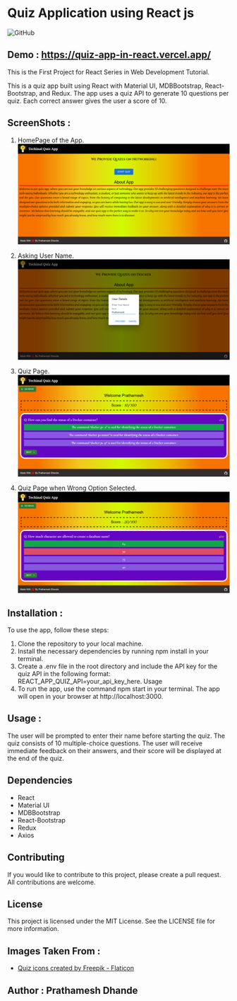 # Quiz Application using React js

![GitHub](https://img.shields.io/github/license/prathameshdhande22/Quiz-App-in-React?color=blue&style=for-the-badge)

## Demo : https://quiz-app-in-react.vercel.app/

This is the First Project for React Series in Web Development Tutorial.

This is a quiz app built using React with Material UI, MDBBootstrap, React-Bootstrap, and Redux. The app uses a quiz API to generate 10 questions per quiz. Each correct answer gives the user a score of 10.

## ScreenShots :
1. HomePage of the App.
![Home Page](./Screenshots/Img1.png)

2. Asking User Name.
![Name Dialog](./Screenshots/img2.png)

3. Quiz Page.
![Quiz Page](./Screenshots/Img3.png)

4. Quiz Page when Wrong Option Selected.
![Quiz Page wrong Selection](./Screenshots/Img4.png)

## Installation :

To use the app, follow these steps:

1. Clone the repository to your local machine.
2. Install the necessary dependencies by running npm install in your terminal.
3. Create a .env file in the root directory and include the API key for the quiz API in the following format: REACT_APP_QUIZ_API=your_api_key_here.
   Usage
4. To run the app, use the command npm start in your terminal. The app will open in your browser at http://localhost:3000.

## Usage :

The user will be prompted to enter their name before starting the quiz. The quiz consists of 10 multiple-choice questions. The user will receive immediate feedback on their answers, and their score will be displayed at the end of the quiz.

## Dependencies

- React
- Material UI
- MDBBootstrap
- React-Bootstrap
- Redux
- Axios

## Contributing

If you would like to contribute to this project, please create a pull request. All contributions are welcome.

## License

This project is licensed under the MIT License. See the LICENSE file for more information.

## Images Taken From :

- <a href="https://www.flaticon.com/free-icons/quiz" title="quiz icons">Quiz icons created by Freepik - Flaticon</a>

## Author : Prathamesh Dhande
